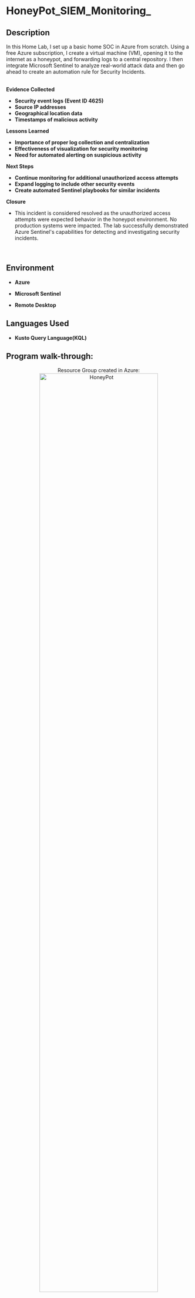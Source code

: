 <h1>HoneyPot_SIEM_Monitoring_</h1>

<h2>Description</h2>
In this Home Lab, I set up a basic home SOC in Azure from scratch. Using a free Azure subscription, I create a virtual machine (VM), opening it to the internet as a honeypot, and forwarding logs to a central repository. I then integrate Microsoft Sentinel to analyze real-world attack data and then go ahead to create an automation rule for Security Incidents.
<br />
<br />

<b>Evidence Collected</b>
  
- <b>Security event logs (Event ID 4625)</b>
- <b>Source IP addresses</b>
- <b>Geographical location data</b>
- <b>Timestamps of malicious activity</b>

<b>Lessons Learned</b>

- <b>Importance of proper log collection and centralization</b>
- <b>Effectiveness of visualization for security monitoring</b>
- <b>Need for automated alerting on suspicious activity</b>

<b>Next Steps</b>

- <b>Continue monitoring for additional unauthorized access attempts</b>
- <b>Expand logging to include other security events</b>
- <b>Create automated Sentinel playbooks for similar incidents</b>

<b>Closure</b>
- This incident is considered resolved as the unauthorized access attempts were expected behavior in the honeypot environment. No production systems were impacted. The lab successfully demonstrated Azure Sentinel's capabilities for detecting and investigating security incidents.
  
<br />

<h2>Environment</h2>

- <b>Azure</b>

- <b>Microsoft Sentinel</b>

- <b>Remote Desktop</b>
  
<h2>Languages Used</h2>

- <b>Kusto Query Language(KQL)</b>
  
<h2>Program walk-through:</h2>

<p align="center">
Resource Group created in Azure: <br/>
<img src= "https://imgur.com/BJFaXXi.png" height="80%" width="80%" alt="HoneyPot"/>
<br />
<br />
Virtual Network created in Azure  <br/>
<img src= "https://imgur.com/sZul9rl.png" height="80%" width="80%" alt="HoneyPot"/>
<br />
<br />
Remote Desktop-Azure Virtual Machine <br/>
<img src= "https://imgur.com/8Ky94Ye.png" height="80%" width="80%" alt="HoneyPot"/>
<br />
<br />
Windows firewall turned off to allow for unfiltered inbound traffic  <br/>
<img src= "https://imgur.com/73VRka8.png" height="80%" width="80%" alt="HoneyPot"/>
<br />
<br />
Screenshot showing failed attempts from different users globally  <br/>
<img src= "https://imgur.com/TARw049.png" height="80%" width="80%" alt="HoneyPot"/>
<br />
<br />
Filtered Security Events based on IPaddresses from different Geolocations  <br/>
<img src= "https://imgur.com/WxGd4fW.png" height="80%" width="80%" alt="HoneyPot"/>
<br />
<br />
Attack Map creation with Json script  <br/>
<img src= "https://imgur.com/NGvyy6N.png" height="80%" width="80%" alt="HoneyPot"/>
<br />
<br />  
VM Attack Map at the time of creation <br/>
<img src= "https://imgur.com/ILEhTSf.png" height="80%" width="80%" alt="HoneyPot"/>
<br />
<br /> 
VM Attack about 18 hours later  <br/>
<img src= "https://imgur.com/aeLwPYJ.png" height="80%" width="80%" alt="HoneyPot"/>
<br />
<br /> 
VM Attack Map about 30 hours later <br/>
<img src= "https://imgur.com/jIoDLjB.png" height="80%" width="80%" alt="HoneyPot"/>
<br />
<br /> 
Incidents report from the attacks <br/>
<img src= "https://imgur.com/sPhsXrh.png" height="80%" width="80%" alt="HoneyPot"/>
<br />
<br />
Automation to Change status and Assign once incident is detected <br/>
<img src= "https://imgur.com/ove7THC.png" height="80%" width="80%" alt="HoneyPot"/>
<br />
<br />
</p>

<!--
 ```diff
- text in red
+ text in green
! text in orange
# text in gray
@@ text in purple (and bold)@@
```
--!>

